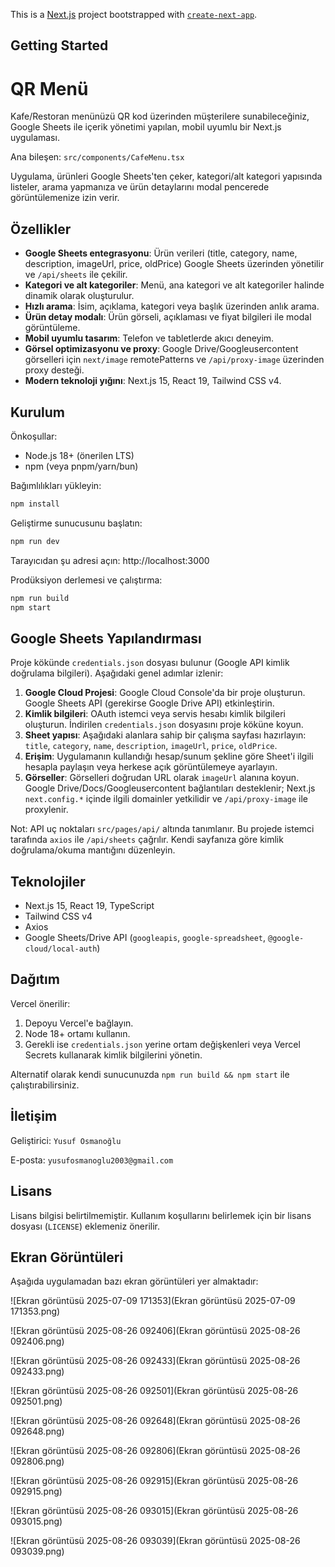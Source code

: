 This is a [Next.js](https://nextjs.org) project bootstrapped with [`create-next-app`](https://nextjs.org/docs/pages/api-reference/create-next-app).

## Getting Started

# QR Menü

Kafe/Restoran menünüzü QR kod üzerinden müşterilere sunabileceğiniz, Google Sheets ile içerik yönetimi yapılan, mobil uyumlu bir Next.js uygulaması.

Ana bileşen: `src/components/CafeMenu.tsx`

Uygulama, ürünleri Google Sheets'ten çeker, kategori/alt kategori yapısında listeler, arama yapmanıza ve ürün detaylarını modal pencerede görüntülemenize izin verir.

## Özellikler

- __Google Sheets entegrasyonu__: Ürün verileri (title, category, name, description, imageUrl, price, oldPrice) Google Sheets üzerinden yönetilir ve `/api/sheets` ile çekilir.
- __Kategori ve alt kategoriler__: Menü, ana kategori ve alt kategoriler halinde dinamik olarak oluşturulur.
- __Hızlı arama__: İsim, açıklama, kategori veya başlık üzerinden anlık arama.
- __Ürün detay modalı__: Ürün görseli, açıklaması ve fiyat bilgileri ile modal görüntüleme.
- __Mobil uyumlu tasarım__: Telefon ve tabletlerde akıcı deneyim.
- __Görsel optimizasyonu ve proxy__: Google Drive/Googleusercontent görselleri için `next/image` remotePatterns ve `/api/proxy-image` üzerinden proxy desteği.
- __Modern teknoloji yığını__: Next.js 15, React 19, Tailwind CSS v4.

## Kurulum

Önkoşullar:

- Node.js 18+ (önerilen LTS)
- npm (veya pnpm/yarn/bun)

Bağımlılıkları yükleyin:

```bash
npm install
```

Geliştirme sunucusunu başlatın:

```bash
npm run dev
```

Tarayıcıdan şu adresi açın: http://localhost:3000

Prodüksiyon derlemesi ve çalıştırma:

```bash
npm run build
npm start
```

## Google Sheets Yapılandırması

Proje kökünde `credentials.json` dosyası bulunur (Google API kimlik doğrulama bilgileri). Aşağıdaki genel adımlar izlenir:

1. __Google Cloud Projesi__: Google Cloud Console'da bir proje oluşturun. Google Sheets API (gerekirse Google Drive API) etkinleştirin.
2. __Kimlik bilgileri__: OAuth istemci veya servis hesabı kimlik bilgileri oluşturun. İndirilen `credentials.json` dosyasını proje köküne koyun.
3. __Sheet yapısı__: Aşağıdaki alanlara sahip bir çalışma sayfası hazırlayın: `title`, `category`, `name`, `description`, `imageUrl`, `price`, `oldPrice`.
4. __Erişim__: Uygulamanın kullandığı hesap/sunum şekline göre Sheet'i ilgili hesapla paylaşın veya herkese açık görüntülemeye ayarlayın.
5. __Görseller__: Görselleri doğrudan URL olarak `imageUrl` alanına koyun. Google Drive/Docs/Googleusercontent bağlantıları desteklenir; Next.js `next.config.*` içinde ilgili domainler yetkilidir ve `/api/proxy-image` ile proxylenir.

Not: API uç noktaları `src/pages/api/` altında tanımlanır. Bu projede istemci tarafında `axios` ile `/api/sheets` çağrılır. Kendi sayfanıza göre kimlik doğrulama/okuma mantığını düzenleyin.

## Teknolojiler

- Next.js 15, React 19, TypeScript
- Tailwind CSS v4
- Axios
- Google Sheets/Drive API (`googleapis`, `google-spreadsheet`, `@google-cloud/local-auth`)

## Dağıtım

Vercel önerilir:

1. Depoyu Vercel'e bağlayın.
2. Node 18+ ortamı kullanın.
3. Gerekli ise `credentials.json` yerine ortam değişkenleri veya Vercel Secrets kullanarak kimlik bilgilerini yönetin.

Alternatif olarak kendi sunucunuzda `npm run build && npm start` ile çalıştırabilirsiniz.

## İletişim

Geliştirici: `Yusuf Osmanoğlu`

E-posta: `yusufosmanoglu2003@gmail.com`

## Lisans

Lisans bilgisi belirtilmemiştir. Kullanım koşullarını belirlemek için bir lisans dosyası (`LICENSE`) eklemeniz önerilir.

## Ekran Görüntüleri
  
Aşağıda uygulamadan bazı ekran görüntüleri yer almaktadır:
  
![Ekran görüntüsü 2025-07-09 171353](Ekran görüntüsü 2025-07-09 171353.png)
  
![Ekran görüntüsü 2025-08-26 092406](Ekran görüntüsü 2025-08-26 092406.png)
  
![Ekran görüntüsü 2025-08-26 092433](Ekran görüntüsü 2025-08-26 092433.png)
  
![Ekran görüntüsü 2025-08-26 092501](Ekran görüntüsü 2025-08-26 092501.png)
  
![Ekran görüntüsü 2025-08-26 092648](Ekran görüntüsü 2025-08-26 092648.png)
  
![Ekran görüntüsü 2025-08-26 092806](Ekran görüntüsü 2025-08-26 092806.png)
  
![Ekran görüntüsü 2025-08-26 092915](Ekran görüntüsü 2025-08-26 092915.png)
  
![Ekran görüntüsü 2025-08-26 093015](Ekran görüntüsü 2025-08-26 093015.png)
  
![Ekran görüntüsü 2025-08-26 093039](Ekran görüntüsü 2025-08-26 093039.png)
